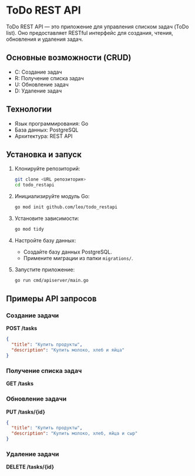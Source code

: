 # ToDo REST API

ToDo REST API — это приложение для управления списком задач (ToDo list). Оно предоставляет RESTful интерфейс для создания, чтения, обновления и удаления задач.

## Основные возможности (CRUD)
- C: Создание задач
- R: Получение списка задач
- U: Обновление задач
- D: Удаление задач

## Технологии
- Язык программирования: Go
- База данных: PostgreSQL
- Архитектура: REST API

## Установка и запуск

1. Клонируйте репозиторий:
   ```bash
   git clone <URL репозитория>
   cd todo_restapi
   ```

2. Инициализируйте модуль Go:
   ```bash
   go mod init github.com/leo/todo_restapi
   ```

3. Установите зависимости:
   ```bash
   go mod tidy
   ```

4. Настройте базу данных:
   - Создайте базу данных PostgreSQL.
   - Примените миграции из папки `migrations/`.

5. Запустите приложение:
   ```bash
   go run cmd/apiserver/main.go
   ```

## Примеры API запросов

### Создание задачи
**POST /tasks**
```json
{
  "title": "Купить продукты",
  "description": "Купить молоко, хлеб и яйца"
}
```

### Получение списка задач
**GET /tasks**

### Обновление задачи
**PUT /tasks/{id}**
```json
{
  "title": "Купить продукты",
  "description": "Купить молоко, хлеб, яйца и сыр"
}
```

### Удаление задачи
**DELETE /tasks/{id}**
